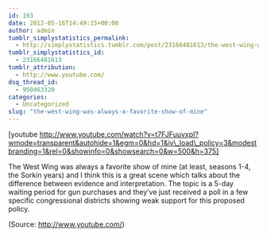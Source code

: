 ```yaml
---
id: 193
date: 2012-05-16T14:49:15+00:00
author: admin
tumblr_simplystatistics_permalink:
  - http://simplystatistics.tumblr.com/post/23166481613/the-west-wing-was-always-a-favorite-show-of-mine
tumblr_simplystatistics_id:
  - 23166481613
tumblr_attribution:
  - http://www.youtube.com/
dsq_thread_id:
  - 950463320
categories:
  - Uncategorized
slug: "the-west-wing-was-always-a-favorite-show-of-mine"
---
```

[youtube http://www.youtube.com/watch?v=t7FJFuuvxpI?wmode=transparent&autohide=1&egm=0&hd=1&iv\_load\_policy=3&modestbranding=1&rel=0&showinfo=0&showsearch=0&w=500&h=375]

The West Wing was always a favorite show of mine (at least, seasons 1-4, the Sorkin years) and I think this is a great scene which talks about the difference between evidence and interpretation. The topic is a 5-day waiting period for gun purchases and they&#8217;ve just received a poll in a few specific congressional districts showing weak support for this proposed policy.

<div class="attribution">
  (<span>Source:</span> <a href="http://www.youtube.com/">http://www.youtube.com/</a>)
</div>
